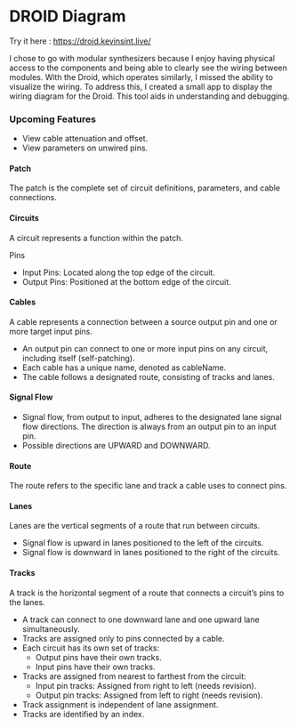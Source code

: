 # DROID Diagram

Try it here : https://droid.kevinsint.live/

I chose to go with modular synthesizers because I enjoy having physical access to the components and being able to clearly see the wiring between modules. With the Droid, which operates similarly, I missed the ability to visualize the wiring. To address this, I created a small app to display the wiring diagram for the Droid. This tool aids in understanding and debugging.

### Upcoming Features

- View cable attenuation and offset.
- View parameters on unwired pins.

#### Patch

The patch is the complete set of circuit definitions, parameters, and cable connections.

#### Circuits

A circuit represents a function within the patch.

Pins

- Input Pins: Located along the top edge of the circuit.
- Output Pins: Positioned at the bottom edge of the circuit.

#### Cables

A cable represents a connection between a source output pin and one or more target input pins.

- An output pin can connect to one or more input pins on any circuit, including itself (self-patching).
- Each cable has a unique name, denoted as cableName.
- The cable follows a designated route, consisting of tracks and lanes.

#### Signal Flow

- Signal flow, from output to input, adheres to the designated lane signal flow directions. The direction is always from an output pin to an input pin.
- Possible directions are UPWARD and DOWNWARD.

#### Route

The route refers to the specific lane and track a cable uses to connect pins.

#### Lanes

Lanes are the vertical segments of a route that run between circuits.

- Signal flow is upward in lanes positioned to the left of the circuits.
- Signal flow is downward in lanes positioned to the right of the circuits.

#### Tracks

A track is the horizontal segment of a route that connects a circuit’s pins to the lanes.

- A track can connect to one downward lane and one upward lane simultaneously.
- Tracks are assigned only to pins connected by a cable.
- Each circuit has its own set of tracks:
  - Output pins have their own tracks.
  - Input pins have their own tracks.
- Tracks are assigned from nearest to farthest from the circuit:
  - Input pin tracks: Assigned from right to left (needs revision).
  - Output pin tracks: Assigned from left to right (needs revision).
- Track assignment is independent of lane assignment.
- Tracks are identified by an index.
